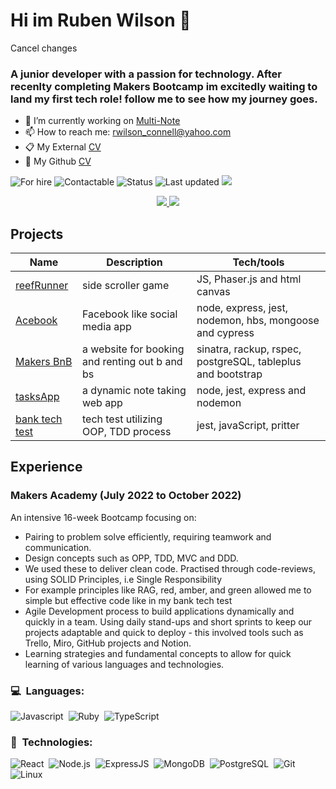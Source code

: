 # Hi im Ruben Wilson 👋
Cancel changes
### A junior developer with a passion for technology. After recenlty completing Makers Bootcamp im excitedly waiting to land my first tech role! follow me to see how my journey goes.

- 🔭 I’m currently working on [Multi-Note](https://github.com/ruben-wilson/tasks-app) 
- 📫 How to reach me: rwilson_connell@yahoo.com
- 📋 My External [CV](https://github.com/ruben-wilson/CV/blob/master/Makers%20CV-%20Software%20Engineer%20.pdf)
- 🐙 My Github [CV](https://github.com/ruben-wilson/CV/blob/master/README.md)

![For hire](https://img.shields.io/badge/Available_for_hire-Yes-brightgreen) ![Contactable](https://img.shields.io/badge/Contactable-Absolutely_Anytime-yellow) ![Status](https://img.shields.io/badge/Status-Actively_searching_for_a_job-ff69b4) ![Last updated](https://img.shields.io/badge/Last_updated-October_2022-blue) <img src="https://komarev.com/ghpvc/?username=ruben-wilson&color=blueviolet&style=flat-square&label=Profile+Views+200" />


<p align="center">
	<a href="https://www.linkedin.com/in/ruben-wilson-6a774a254/">
		<img src="https://img.shields.io/badge/LinkedIn-0077B5?style=for-the-badge&logo=linkedin&logoColor=white" />
	</a>
	<a href="mailto:rwilson_connell@yahoo.com">
		<img src="https://img.shields.io/badge/Gmail-D14836?style=for-the-badge&logo=gmail&logoColor=white" />
	</a>
</p>

## Projects 

| **Name** | **Description** | **Tech/tools** |
| ---      | ---             | ---            |
|[reefRunner](https://github.com/ruben-wilson/team-sea-urchins)| side scroller game | JS, Phaser.js and html canvas |
|[Acebook](https://github.com/ruben-wilson/acebook-node-slugs) | Facebook like social media app | node, express, jest, nodemon, hbs, mongoose and cypress |
|[Makers BnB](https://github.com/ruben-wilson/makersbnb)| a website for booking and renting out b and bs | sinatra, rackup, rspec, postgreSQL, tableplus and bootstrap |
|[tasksApp](https://github.com/ruben-wilson/tasks-app) | a dynamic note taking web app | node, jest, express and nodemon |
|[bank tech test](https://github.com/ruben-wilson/bank-tech-test)| tech test utilizing OOP, TDD process | jest, javaScript, pritter |


## Experience
### Makers Academy (July 2022 to October 2022)
An intensive 16-week Bootcamp focusing on:
- Pairing to problem solve efficiently, requiring teamwork and communication.
- Design concepts such as OPP, TDD, MVC and DDD.
- We used these to deliver clean code. Practised through code-reviews, using SOLID Principles, i.e Single Responsibility 
- For example principles like RAG, red, amber, and green allowed me to simple but effective code like in my bank tech test 
- Agile Development process to build applications dynamically and quickly in a team. Using daily stand-ups and short sprints to keep
	our projects adaptable and quick to deploy -  this involved tools such as Trello, Miro, GitHub projects and Notion.
- Learning strategies and fundamental concepts to allow for quick learning of various languages and technologies.


### 💻 &nbsp;Languages:

![Javascript](https://img.shields.io/badge/-Javascript-05122A?style=flat&logo=javascript)&nbsp;
![Ruby](https://img.shields.io/badge/-Ruby-05122A?style=flat&logo=ruby)&nbsp;
![TypeScript](https://img.shields.io/badge/-TypeScript-05122A?style=flat&logo=typescript)&nbsp;
	



### 🚀 &nbsp;Technologies:

![React](https://img.shields.io/badge/-React-05122A?style=flat&logo=react)&nbsp;
![Node.js](https://img.shields.io/badge/-Node.js-05122A?style=flat&logo=node.js)&nbsp;
![ExpressJS](https://img.shields.io/badge/-ExpressJS-05122A?style=flat&logo=express)&nbsp;
![MongoDB](https://img.shields.io/badge/-MongoDB-05122A?style=flat&logo=mongodb)&nbsp;
![PostgreSQL](https://img.shields.io/badge/-PostgreSQL-05122A?style=flat&logo=postgresql)&nbsp;
![Git](https://img.shields.io/badge/-Git-05122A?style=flat&logo=git)&nbsp;
![Linux](https://img.shields.io/badge/-Linux-05122A?style=flat&logo=linux)&nbsp;
